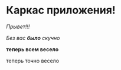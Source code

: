 # Каркас приложения!

_Прывет!!!_

*Без вас __было__ скучно*

__теперь всем весело__

теперь точно весело
